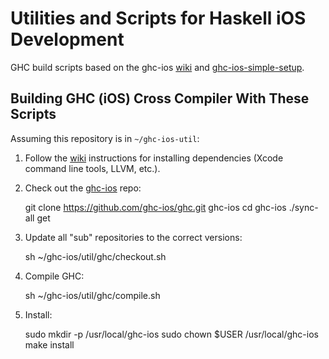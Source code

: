# Utilities and Scripts for Haskell iOS Development

GHC build scripts based on the ghc-ios [wiki][ghc-ios] and
[ghc-ios-simple-setup][simple].

## Building GHC (iOS) Cross Compiler With These Scripts

Assuming this repository is in `~/ghc-ios-util`:

  1. Follow the [wiki][ghc-ios] instructions for installing
     dependencies (Xcode command line tools, LLVM, etc.).

  2. Check out the [ghc-ios](https://github.com/ghc-ios/ghc) repo:

        git clone https://github.com/ghc-ios/ghc.git ghc-ios
        cd ghc-ios
        ./sync-all get

  3. Update all "sub" repositories to the correct versions:

        sh ~/ghc-ios/util/ghc/checkout.sh

  4. Compile GHC:

        sh ~/ghc-ios/util/ghc/compile.sh

  5. Install:

        sudo mkdir -p /usr/local/ghc-ios
        sudo chown $USER /usr/local/ghc-ios
        make install

[ghc-ios]: https://github.com/ghc-ios/ghc/wiki
[simple]: https://github.com/jfischoff/ghc-ios-simple-setup
